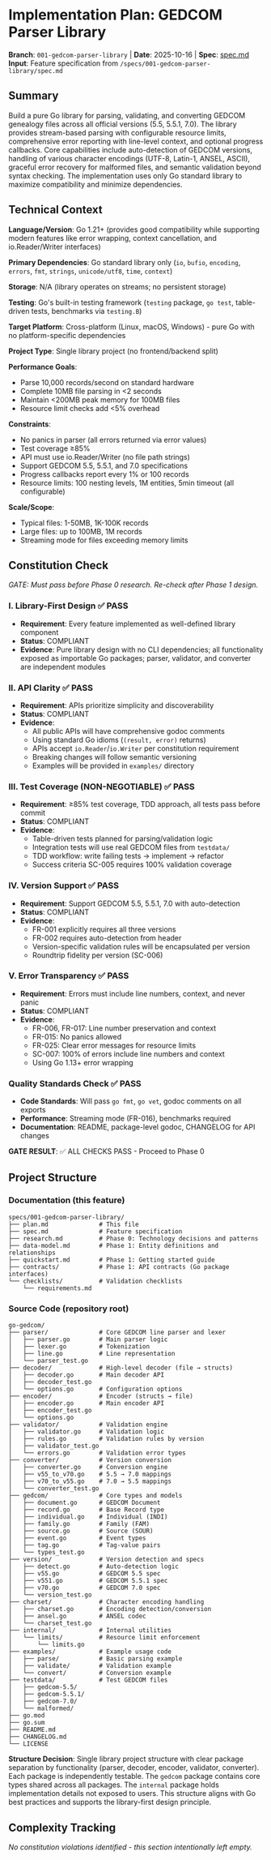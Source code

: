 # Implementation Plan: GEDCOM Parser Library

**Branch**: `001-gedcom-parser-library` | **Date**: 2025-10-16 | **Spec**: [spec.md](spec.md)
**Input**: Feature specification from `/specs/001-gedcom-parser-library/spec.md`

## Summary

Build a pure Go library for parsing, validating, and converting GEDCOM genealogy files across all official versions (5.5, 5.5.1, 7.0). The library provides stream-based parsing with configurable resource limits, comprehensive error reporting with line-level context, and optional progress callbacks. Core capabilities include auto-detection of GEDCOM versions, handling of various character encodings (UTF-8, Latin-1, ANSEL, ASCII), graceful error recovery for malformed files, and semantic validation beyond syntax checking. The implementation uses only Go standard library to maximize compatibility and minimize dependencies.

## Technical Context

**Language/Version**: Go 1.21+ (provides good compatibility while supporting modern features like error wrapping, context cancellation, and io.Reader/Writer interfaces)

**Primary Dependencies**: Go standard library only (`io`, `bufio`, `encoding`, `errors`, `fmt`, `strings`, `unicode/utf8`, `time`, `context`)

**Storage**: N/A (library operates on streams; no persistent storage)

**Testing**: Go's built-in testing framework (`testing` package, `go test`, table-driven tests, benchmarks via `testing.B`)

**Target Platform**: Cross-platform (Linux, macOS, Windows) - pure Go with no platform-specific dependencies

**Project Type**: Single library project (no frontend/backend split)

**Performance Goals**:
- Parse 10,000 records/second on standard hardware
- Complete 10MB file parsing in <2 seconds
- Maintain <200MB peak memory for 100MB files
- Resource limit checks add <5% overhead

**Constraints**:
- No panics in parser (all errors returned via error values)
- Test coverage ≥85%
- API must use io.Reader/Writer (no file path strings)
- Support GEDCOM 5.5, 5.5.1, and 7.0 specifications
- Progress callbacks report every 1% or 100 records
- Resource limits: 100 nesting levels, 1M entities, 5min timeout (all configurable)

**Scale/Scope**:
- Typical files: 1-50MB, 1K-100K records
- Large files: up to 100MB, 1M records
- Streaming mode for files exceeding memory limits

## Constitution Check

*GATE: Must pass before Phase 0 research. Re-check after Phase 1 design.*

### I. Library-First Design ✅ PASS

- **Requirement**: Every feature implemented as well-defined library component
- **Status**: COMPLIANT
- **Evidence**: Pure library design with no CLI dependencies; all functionality exposed as importable Go packages; parser, validator, and converter are independent modules

### II. API Clarity ✅ PASS

- **Requirement**: APIs prioritize simplicity and discoverability
- **Status**: COMPLIANT
- **Evidence**:
  - All public APIs will have comprehensive godoc comments
  - Using standard Go idioms (`(result, error)` returns)
  - APIs accept `io.Reader`/`io.Writer` per constitution requirement
  - Breaking changes will follow semantic versioning
  - Examples will be provided in `examples/` directory

### III. Test Coverage (NON-NEGOTIABLE) ✅ PASS

- **Requirement**: ≥85% test coverage, TDD approach, all tests pass before commit
- **Status**: COMPLIANT
- **Evidence**:
  - Table-driven tests planned for parsing/validation logic
  - Integration tests will use real GEDCOM files from `testdata/`
  - TDD workflow: write failing tests → implement → refactor
  - Success criteria SC-005 requires 100% validation coverage

### IV. Version Support ✅ PASS

- **Requirement**: Support GEDCOM 5.5, 5.5.1, 7.0 with auto-detection
- **Status**: COMPLIANT
- **Evidence**:
  - FR-001 explicitly requires all three versions
  - FR-002 requires auto-detection from header
  - Version-specific validation rules will be encapsulated per version
  - Roundtrip fidelity per version (SC-006)

### V. Error Transparency ✅ PASS

- **Requirement**: Errors must include line numbers, context, and never panic
- **Status**: COMPLIANT
- **Evidence**:
  - FR-006, FR-017: Line number preservation and context
  - FR-015: No panics allowed
  - FR-025: Clear error messages for resource limits
  - SC-007: 100% of errors include line numbers and context
  - Using Go 1.13+ error wrapping

### Quality Standards Check ✅ PASS

- **Code Standards**: Will pass `go fmt`, `go vet`, godoc comments on all exports
- **Performance**: Streaming mode (FR-016), benchmarks required
- **Documentation**: README, package-level godoc, CHANGELOG for API changes

**GATE RESULT**: ✅ ALL CHECKS PASS - Proceed to Phase 0

## Project Structure

### Documentation (this feature)

```
specs/001-gedcom-parser-library/
├── plan.md              # This file
├── spec.md              # Feature specification
├── research.md          # Phase 0: Technology decisions and patterns
├── data-model.md        # Phase 1: Entity definitions and relationships
├── quickstart.md        # Phase 1: Getting started guide
├── contracts/           # Phase 1: API contracts (Go package interfaces)
└── checklists/          # Validation checklists
    └── requirements.md
```

### Source Code (repository root)

```
go-gedcom/
├── parser/              # Core GEDCOM line parser and lexer
│   ├── parser.go        # Main parser logic
│   ├── lexer.go         # Tokenization
│   ├── line.go          # Line representation
│   └── parser_test.go
├── decoder/             # High-level decoder (file → structs)
│   ├── decoder.go       # Main decoder API
│   ├── decoder_test.go
│   └── options.go       # Configuration options
├── encoder/             # Encoder (structs → file)
│   ├── encoder.go       # Main encoder API
│   ├── encoder_test.go
│   └── options.go
├── validator/           # Validation engine
│   ├── validator.go     # Validation logic
│   ├── rules.go         # Validation rules by version
│   ├── validator_test.go
│   └── errors.go        # Validation error types
├── converter/           # Version conversion
│   ├── converter.go     # Conversion engine
│   ├── v55_to_v70.go    # 5.5 → 7.0 mappings
│   ├── v70_to_v55.go    # 7.0 → 5.5 mappings
│   └── converter_test.go
├── gedcom/              # Core types and models
│   ├── document.go      # GEDCOM Document
│   ├── record.go        # Base Record type
│   ├── individual.go    # Individual (INDI)
│   ├── family.go        # Family (FAM)
│   ├── source.go        # Source (SOUR)
│   ├── event.go         # Event types
│   ├── tag.go           # Tag-value pairs
│   └── types_test.go
├── version/             # Version detection and specs
│   ├── detect.go        # Auto-detection logic
│   ├── v55.go           # GEDCOM 5.5 spec
│   ├── v551.go          # GEDCOM 5.5.1 spec
│   ├── v70.go           # GEDCOM 7.0 spec
│   └── version_test.go
├── charset/             # Character encoding handling
│   ├── charset.go       # Encoding detection/conversion
│   ├── ansel.go         # ANSEL codec
│   └── charset_test.go
├── internal/            # Internal utilities
│   └── limits/          # Resource limit enforcement
│       └── limits.go
├── examples/            # Example usage code
│   ├── parse/           # Basic parsing example
│   ├── validate/        # Validation example
│   └── convert/         # Conversion example
├── testdata/            # Test GEDCOM files
│   ├── gedcom-5.5/
│   ├── gedcom-5.5.1/
│   ├── gedcom-7.0/
│   └── malformed/
├── go.mod
├── go.sum
├── README.md
├── CHANGELOG.md
└── LICENSE
```

**Structure Decision**: Single library project structure with clear package separation by functionality (parser, decoder, encoder, validator, converter). Each package is independently testable. The `gedcom` package contains core types shared across all packages. The `internal` package holds implementation details not exposed to users. This structure aligns with Go best practices and supports the library-first design principle.

## Complexity Tracking

*No constitution violations identified - this section intentionally left empty.*
